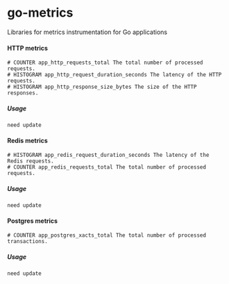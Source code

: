 # go-metrics
Libraries for metrics instrumentation for Go applications

#### HTTP metrics
```
# COUNTER app_http_requests_total The total number of processed requests.
# HISTOGRAM app_http_request_duration_seconds The latency of the HTTP requests.
# HISTOGRAM app_http_response_size_bytes The size of the HTTP responses.
```

##### Usage
```
need update
```

#### Redis metrics
```
# HISTOGRAM app_redis_request_duration_seconds The latency of the Redis requests.
# COUNTER app_redis_requests_total The total number of processed requests.
```

##### Usage
```
need update
```

#### Postgres metrics
```
# COUNTER app_postgres_xacts_total The total number of processed transactions.
```

##### Usage
```
need update
```
